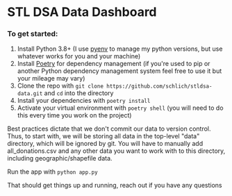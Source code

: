 # STL DSA Data Dashboard

### To get started:

1. Install Python 3.8+ (I use [pyenv](https://realpython.com/intro-to-pyenv/) to manage my python versions, but use whatever works for you and your machine)
2. Install [Poetry](https://python-poetry.org/docs/) for dependency management (if you're used to pip or another Python dependency management system feel free to use it but your mileage may vary)
3. Clone the repo with `git clone https://github.com/schlich/stldsa-data.git` and `cd` into the directory
4. Install your dependencies with `poetry install`
5. Activate your virtual environment with `poetry shell` (you will need to do this every time you work on the project)

Best practices dictate that we don't commit our data to version control. Thus, to start with, we will be storing all data in the top-level "data" directory, which will be ignored by git. You will have to manually add all_donations.csv and any other data you want to work with to this directory, including geographic/shapefile data.

Run the app with `python app.py`

That should get things up and running, reach out if you have any questions
